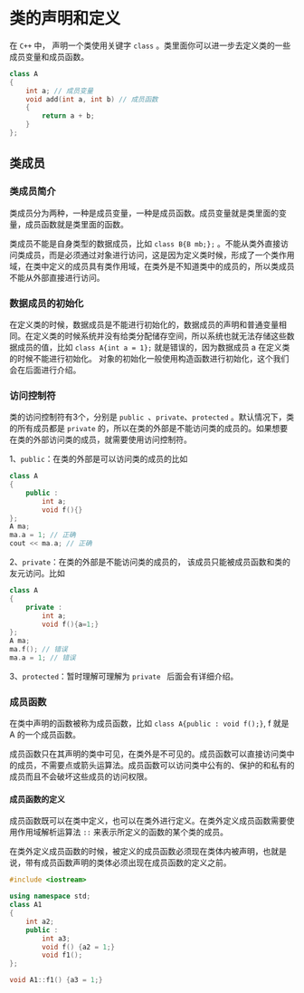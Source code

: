 # 类的声明和定义

在 `C++` 中， 声明一个类使用关键字 `class` 。类里面你可以进一步去定义类的一些成员变量和成员函数。

```cpp
class A
{
	int a; // 成员变量
	void add(int a, int b) // 成员函数
	{
		return a + b;
	}
};
```

## 类成员

### 类成员简介

类成员分为两种，一种是成员变量，一种是成员函数。成员变量就是类里面的变量，成员函数就是类里面的函数。

类成员不能是自身类型的数据成员，比如 `class B{B mb;};` 。不能从类外直接访问类成员，而是必须通过对象进行访问，这是因为定义类时候，形成了一个类作用域，在类中定义的成员具有类作用域，在类外是不知道类中的成员的，所以类成员不能从外部直接进行访问。

### 数据成员的初始化

在定义类的时候，数据成员是不能进行初始化的，数据成员的声明和普通变量相同。在定义类的时候系统并没有给类分配储存空间，所以系统也就无法存储这些数据成员的值，比如 `class A{int a = 1};` 就是错误的，因为数据成员 a 在定义类的时候不能进行初始化。 对象的初始化一般使用构造函数进行初始化，这个我们会在后面进行介绍。

### 访问控制符

类的访问控制符有3个，分别是 `public `、`private`、`protected` 。默认情况下，类的所有成员都是 `private` 的，所以在类的外部是不能访问类的成员的。如果想要在类的外部访问类的成员，就需要使用访问控制符。

1、`public`：在类的外部是可以访问类的成员的比如 

```cpp
class A
{
	public :
		int a; 
		void f(){}
};
A ma;
ma.a = 1; // 正确
cout << ma.a; // 正确
```
2、`private`：在类的外部是不能访问类的成员的， 该成员只能被成员函数和类的友元访问。比如

```cpp
class A
{
	private :
		int a; 
		void f(){a=1;}
};
A ma;
ma.f(); // 错误
ma.a = 1; // 错误
```

3、`protected`：暂时理解可理解为 `private ` 后面会有详细介绍。

### 成员函数

在类中声明的函数被称为成员函数，比如 `class A{public : void f();}`, f 就是 A 的一个成员函数。

成员函数只在其声明的类中可见，在类外是不可见的。成员函数可以直接访问类中的成员，不需要点或箭头运算法。成员函数可以访问类中公有的、保护的和私有的成员而且不会破坏这些成员的访问权限。

#### 成员函数的定义

成员函数既可以在类中定义，也可以在类外进行定义。在类外定义成员函数需要使用作用域解析运算法 `::` 来表示所定义的函数的某个类的成员。

在类外定义成员函数的时候，被定义的成员函数必须现在类体内被声明，也就是说，带有成员函数声明的类体必须出现在成员函数的定义之前。

```cpp
#include <iostream>

using namespace std;
class A1
{
	int a2;
	public :
		int a3;
		void f() {a2 = 1;}
		void f1();	
};

void A1::f1() {a3 = 1;}
```




